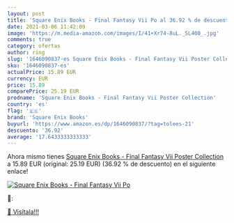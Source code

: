 ```yaml
---
layout: post
title: 'Square Enix Books - Final Fantasy Vii Po al 36.92 % de descuento'
date: 2021-03-06 11:42:09
image: 'https://m.media-amazon.com/images/I/41+Xr74-8uL._SL400_.jpg'
comments: true
category: ofertas
author: ring
slug: '1646090837-es Square Enix Books - Final Fantasy Vii Poster Collection'
sku: '1646090837-es'
actualPrice: 15.89 EUR
currency: EUR
price: 15.89
comparePrice: 25.19 EUR
prodname: 'Square Enix Books - Final Fantasy Vii Poster Collection'
country: 'es'
flag: '🇪🇸'
brand: 'Square Enix Books'
buyurl: 'https://www.amazon.es/dp/1646090837/?tag=tolees-21'
descuento: '36.92'
average: '17.6433333333333'
---
```


Ahora mismo tienes [Square Enix Books - Final Fantasy Vii Poster Collection](https://www.amazon.es/dp/1646090837/?tag=tolees-21) a 15.89 EUR (original: 25.19 EUR) (36.92 %  de descuento) en el siguiente enlace!

[![Square Enix Books - Final Fantasy Vii Po](https://m.media-amazon.com/images/I/41+Xr74-8uL._SL400_.jpg)](https://www.amazon.es/dp/1646090837/?tag=tolees-21)

🔎:


[🛒 Visítala!!!](https://www.amazon.es/dp/1646090837/?tag=tolees-21)
